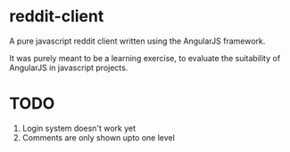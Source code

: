 reddit-client
=============

A pure javascript reddit client written using the AngularJS framework.

It was purely meant to be a learning exercise, to evaluate the suitability of
AngularJS in javascript projects.

TODO
====

1. Login system doesn't work yet
2. Comments are only shown upto one level
